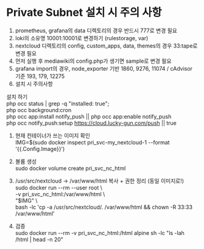 # Private Subnet 설치 시 주의 사항

1. prometheus, grafana의 data 디렉토리의 경우 반드시 777로 변경 필요
2. loki의 소유명 10001:10001로 변경하기 (rulestorage, var)
3. nextcloud 디렉토리의 config, custom_apps, data, themes의 경우 33:tape로 변경 필요
4. 먼저 실행 후 mediawiki의 config.php가 생기면 sample로 변경 필요
5. grafana import의 경우, node_exporter 기반 1860, 9276, 11074 / cAdvisor 기준 193, 179, 12275
6. 설치 시 주의사항

설치 하기\
php occ status | grep -q "installed: true";\
php occ background:cron\
php occ app:install notify_push || php occ app:enable notify_push\
php occ notify_push:setup https://cloud.lucky-gun.com/push || true


1. 현재 컨테이너가 쓰는 이미지 확인 \
IMG=$(sudo docker inspect pri_svc-my_nextcloud-1 --format '{{.Config.Image}}')

2. 볼륨 생성 \
sudo docker volume create pri_svc_nc_html

3. /usr/src/nextcloud → /var/www/html 복사 + 권한 정리 (동일 이미지로!) \
sudo docker run --rm --user root \ \
  -v pri_svc_nc_html:/var/www/html \ \
  "$IMG" \ \
  bash -lc 'cp -a /usr/src/nextcloud/. /var/www/html && chown -R 33:33 /var/www/html'

4. 검증 \
sudo docker run --rm -v pri_svc_nc_html:/html alpine sh -lc "ls -lah /html | head -n 20"
